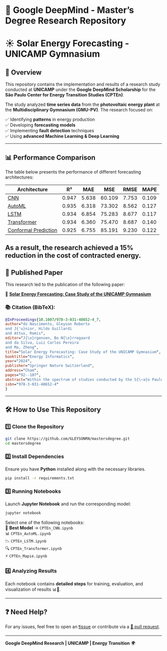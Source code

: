 # 🔬 Google DeepMind - Master’s Degree Research Repository

# ☀️ Solar Energy Forecasting - UNICAMP Gymnasium

## 📌 Overview
This repository contains the implementation and results of a research study conducted at **UNICAMP** under the **Google DeepMind Scholarship** for the **São Paulo Center for Energy Transition Studies (CPTEn)**.  

The study analyzed **time series data** from the **photovoltaic energy plant** at the **Multidisciplinary Gymnasium (GMU-PV)**. The research focused on:  

✅ Identifying **patterns** in energy production  
✅ Developing **forecasting models**   
✅ Implementing **fault detection** techniques  
✅ Using **advanced Machine Learning & Deep Learning**   

---

## 📊 Performance Comparison
The table below presents the performance of different forecasting architectures:  

| Architecture | R² | MAE | MSE | RMSE | MAPE |
|-------------|------|------|------|------|------|
| [CNN](https://github.com/GLEYSONRN/mastersdegree/blob/main/CPTEn_CNN.ipynb) | 0.947 | 5.638 | 60.109 | 7.753 | 0.109 |
| [AutoML](https://github.com/GLEYSONRN/mastersdegree/blob/main/CPTEn_AutoML.ipynb) | 0.935 | 6.318 | 73.302 | 8.562 | 0.127 |
| [LSTM](https://github.com/GLEYSONRN/mastersdegree/blob/main/CPTEn_LSTM.ipynb) | 0.934 | 6.854 | 75.283 | 8.677 | 0.117 |
| [Transformer](https://github.com/GLEYSONRN/mastersdegree/blob/main/CPTEn_Transformer.ipynb) | 0.934 | 6.360 | 75.470 | 8.687 | 0.140 |
| [Conformal Prediction](https://github.com/GLEYSONRN/mastersdegree/blob/main/CPTEn_Mapie.ipynb) | 0.925 | 6.755 | 85.191 | 9.230 | 0.122 |

As a result, the research achieved a 15% reduction in the cost of contracted energy.
---

## 📄 Published Paper  
This research led to the publication of the following paper:  

📌 **[Solar Energy Forecasting: Case Study of the UNICAMP Gymnasium](https://link.springer.com/chapter/10.1007/978-3-031-48652-4_7)**  

### 📚 Citation (BibTeX):
```bibtex
@InProceedings{10.1007/978-3-031-48652-4_7,
author="do Nascimento, Gleyson Roberto
and J{'u}nior, Hildo Guillardi
and Attux, Romis",
editor="J{\o}rgensen, Bo N{\o}rregaard
and da Silva, Luiz Carlos Pereira
and Ma, Zheng",
title="Solar Energy Forecasting: Case Study of the UNICAMP Gymnasium",
booktitle="Energy Informatics",
year="2024",
publisher="Springer Nature Switzerland",
address="Cham",
pages="92--107",
abstract="Within the spectrum of studies conducted by the S{\~a}o Paulo Center for Energy Transition Studies (CPTEn), time series from the Photovoltaic Energy Plant of the UNICAMP Multidisciplinary Gymnasium (GMU-PV) were analyzed. This plant is associated with the first implementation of a photovoltaic system in the context of the Sustainable Campus Project (PCS) at UNICAMP - as a consequence, it originated the most extensive and robust time series in the project.",
isbn="978-3-031-48652-4"
}
```

---

## 🛠️ How to Use This Repository  

### 1️⃣ Clone the Repository  
```sh
git clone https://github.com/GLEYSONRN/mastersdegree.git
cd mastersdegree
```

### 2️⃣ Install Dependencies  
Ensure you have **Python** installed along with the necessary libraries.  
```sh
pip install -r requirements.txt
```

### 3️⃣ Running Notebooks  
Launch **Jupyter Notebook** and run the corresponding model:  
```sh
jupyter notebook
```
Select one of the following notebooks:  
🚀 **Best Model** → `CPTEn_CNN.ipynb`  
📊 `CPTEn_AutoML.ipynb`  
📉 `CPTEn_LSTM.ipynb`  
🔍 `CPTEn_Transformer.ipynb`  
⚡ `CPTEn_Mapie.ipynb`  

### 4️⃣ Analyzing Results  
Each notebook contains **detailed steps** for training, evaluation, and visualization of results 📊🔎.

---

## ❓ Need Help?  
For any issues, feel free to open an [❗issue](https://github.com/GLEYSONRN/mastersdegree/issues) or contribute via a [🔄 pull request](https://github.com/GLEYSONRN/mastersdegree/pulls).

---

**Google DeepMind Research | UNICAMP | Energy Transition** 🌍
